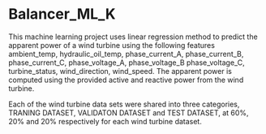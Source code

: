 # Balancer_ML_K
This machine learning project uses linear regression method to predict the apparent power of a wind turbine using the following features
ambient_temp, hydraulic_oil_temp, phase_current_A, phase_current_B, phase_current_C, phase_voltage_A, phase_voltage_B
phase_voltage_C, turbine_status, wind_direction, wind_speed. The apparent power is computed using the provided active and reactive power from the wind turbine. 

Each of the wind turbine data sets were shared into three categories, TRANING DATASET, VALIDATON DATASET and TEST DATASET, at 60%, 20% and 20% respectively for each wind turbine dataset.
